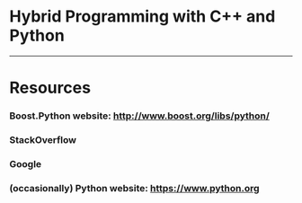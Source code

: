 # Hybrid Programming with C++ and Python

---

# Resources

### Boost.Python website: http://www.boost.org/libs/python/
### StackOverflow
### Google
### (occasionally) Python website: https://www.python.org
